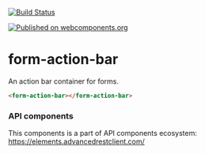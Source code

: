 [![Build Status](https://travis-ci.org/advanced-rest-client/api-url-data-model.svg?branch=stage)](https://travis-ci.org/advanced-rest-client/form-action-bar)

[![Published on webcomponents.org](https://img.shields.io/badge/webcomponents.org-published-blue.svg)](https://www.webcomponents.org/element/advanced-rest-client/form-action-bar)

# form-action-bar

An action bar container for forms.

<!---
```
<custom-element-demo>
  <template>
    <link rel="import" href="form-action-bar.html">
    <next-code-block></next-code-block>
  </template>
</custom-element-demo>
```
-->

```html
<form-action-bar></form-action-bar>
```

### API components

This components is a part of API components ecosystem: https://elements.advancedrestclient.com/
